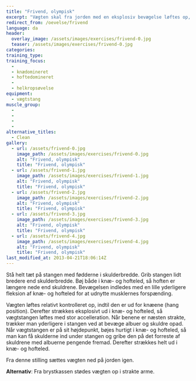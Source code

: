```yaml
---
title: "Frivend, olympisk"
excerpt: "Vægten skal fra jorden med en eksplosiv bevægelse løftes op, så den kommer til at hvile på brystkassen."
redirect_from: /oevelse/frivend
language: da
header:
  overlay_image: /assets/images/exercises/frivend-0.jpg
  teaser: /assets/images/exercises/frivend-0.jpg
categories:
training_type: 
training_focus: 
  - 
  - knædomineret
  - hoftedomineret
  - 
  - helkropsøvelse
equipment:
  - vægtstang
muscle_group:
  - 
  - 
  - 
  - 
alternative_titles:
  - Clean
gallery:
  - url: /assets/frivend-0.jpg
    image_path: /assets/images/exercises/frivend-0.jpg
    alt: "Frivend, olympisk"
    title: "Frivend, olympisk"
  - url: /assets/frivend-1.jpg
    image_path: /assets/images/exercises/frivend-1.jpg
    alt: "Frivend, olympisk"
    title: "Frivend, olympisk"
  - url: /assets/frivend-2.jpg
    image_path: /assets/images/exercises/frivend-2.jpg
    alt: "Frivend, olympisk"
    title: "Frivend, olympisk"
  - url: /assets/frivend-3.jpg
    image_path: /assets/images/exercises/frivend-3.jpg
    alt: "Frivend, olympisk"
    title: "Frivend, olympisk"
  - url: /assets/frivend-4.jpg
    image_path: /assets/images/exercises/frivend-4.jpg
    alt: "Frivend, olympisk"
    title: "Frivend, olympisk"
last_modified_at: 2013-04-21T18:06:14Z
---
```


Stå helt tæt på stangen med fødderne i skulderbredde. Grib stangen lidt bredere end skulderbredde. Bøj både i knæ- og hofteled, så hoften er længere nede end skuldrene. Bevægelsen indledes med en lille yderligere fleksion af knæ- og hofteled for at udnytte musklernes forspænding.

Vægten løftes relativt kontrolleret op, indtil den er ud for knæene (hang position). Derefter strækkes eksplosivt ud i knæ- og hofteled, så vægtstangen løftes med stor accelleration. Når benene er næsten strakte, trækker man yderligere i stangen ved at bevæge albuer og skuldre opad. Når vægtstangen er på sit højdepunkt, bøjes hurtigt i knæ- og hofteled, så man kan få skulderne ind under stangen og gribe den på det forreste af skuldrene med albuerne pengende fremad. Derefter strækkes helt ud i knæ- og hofteled.

Fra denne stilling sættes vægten ned på jorden igen.

**Alternativ**: Fra brystkassen stødes vægten op i strakte arme.
